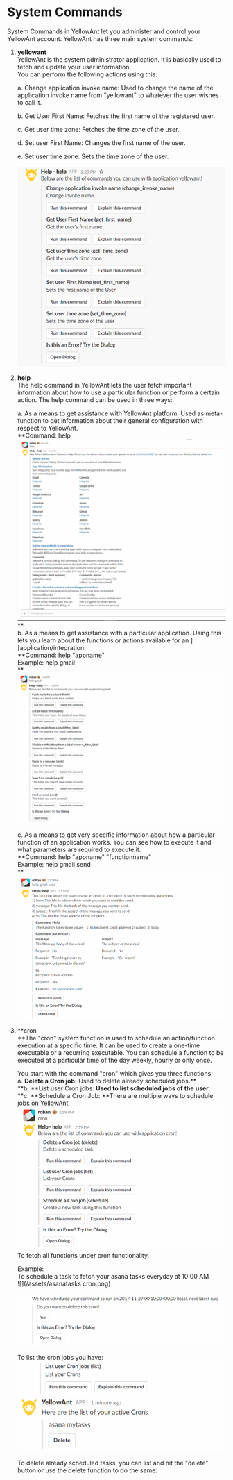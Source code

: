 # System Commands

System Commands in YellowAnt let you administer and control your YellowAnt account. YellowAnt has three main system commands:

1. **yellowant**  
   YellowAnt is the system administrator application. It is basically used to fetch and update your user information.  
   You can perform the following actions using this:

   a. Change application invoke name: Used to change the name of the application invoke name from "yellowant" to whatever the user wishes to call it.

   b. Get User First Name: Fetches the first name of the registered user.

   c. Get user time zone: Fetches the time zone of the user.

   d. Set user First Name: Changes the first name of the user.

   e. Set user time zone: Sets the time zone of the user.

   ![](/assets/yellowantapp.png)

2. **help**  
   The help command in YellowAnt lets the user fetch important information about how to use a particular function or perform a certain action. The help command can be used in three ways:

   a. As a means to get assistance with YellowAnt platform. Used as meta-function to get information about their general configuration with respect to YellowAnt.  
   **Command: help    
   **![](/assets/help.jpg)**    
   **  
   b. As a means to get assistance with a particular application. Using this lets you learn about the functions or actions available for an \]\[application/integration.  
   **Command: help "appname"  
   Example: help gmail    
   **![](/assets/helpappname.jpg)

   c. As a means to get very specific information about how a particular function of an application works. You can see how to execute it and what parameters are required to execute it.  
   **Command: help "appname" "functionname"  
   Example: help gmail send  
   **![](/assets/helpappnamefunctionaname.jpg)

3. **cron  
   **The "cron" system function is used to schedule an action/function execution at a specific time. It can be used to create a one-time executable or a recurring executable. You can schedule a function to be executed at a particular time of the day weekly, hourly or only once.   
  
   You start with the command "cron" which gives you three functions:  
   a. **Delete a Cron job:** Used to delete already scheduled jobs.**  
   **b. **List user Cron jobs: **Used to list scheduled jobs of the user.**  
   **c. **Schedule a Cron Job: **There are multiple ways to schedule jobs on YellowAnt.  
   ![](/assets/cron.png)To fetch all functions under cron functionality.  
  
   Example:  
   To schedule a task to fetch your asana tasks everyday at 10:00 AM  
   ![](/assets/asanatasks cron.png)  
  
   ![](/assets/outmytasks.png)  
  
   To list the cron jobs you have:   
   ![](/assets/listcrons.png)  
   ![](/assets/cronout.png)  
   
   To delete already scheduled tasks, you can list and hit the "delete" button or use the delete function to do the same:  





